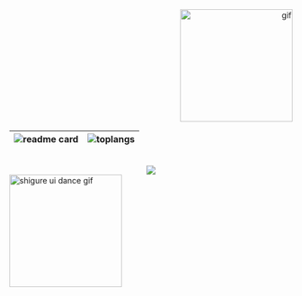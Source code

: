 <div align="right">  
  <img src="https://github.com/Linhieng/linhieng/blob/master/gif1.gif" width="200" alt="gif">
</div>



<div align="center">


|![readme card](https://github-readme-stats.vercel.app/api?username=linhieng&theme=transparent&hide_border=true)|![toplangs](https://github-readme-stats.vercel.app/api/top-langs/?username=linhieng&layout=compact&hide_border=true)|
|--|--|

<br>

<img src="https://moe-counter.glitch.me/get/@linhieng?theme=gelbooru" />


</div>



<div align="left"> 
  <img src="https://media.tenor.com/cyORI7kwShQAAAAi/shigure-ui-dance.gif" alt="shigure ui dance gif" width="200"> <br>
</div>
